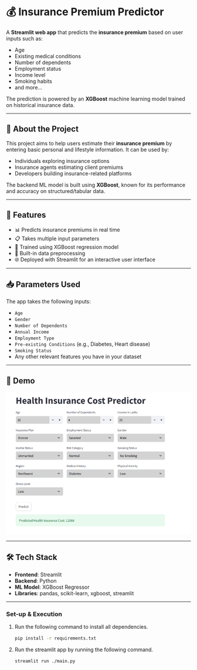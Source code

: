 # 💰 Insurance Premium Predictor

A **Streamlit web app** that predicts the **insurance premium** based on user inputs such as:

- Age
- Existing medical conditions
- Number of dependents
- Employment status
- Income level
- Smoking habits
- and more...

The prediction is powered by an **XGBoost** machine learning model trained on historical insurance data.

---

## 🧠 About the Project

This project aims to help users estimate their **insurance premium** by entering basic personal and lifestyle information. It can be used by:

- Individuals exploring insurance options
- Insurance agents estimating client premiums
- Developers building insurance-related platforms

The backend ML model is built using **XGBoost**, known for its performance and accuracy on structured/tabular data.

---

## 🚀 Features

- 📊 Predicts insurance premiums in real time
- 📋 Takes multiple input parameters
- 🧠 Trained using XGBoost regression model
- 🧼 Built-in data preprocessing
- 🌐 Deployed with Streamlit for an interactive user interface

---

## 📥 Parameters Used

The app takes the following inputs:

- `Age`
- `Gender`
- `Number of Dependents`
- `Annual Income`
- `Employment Type`
- `Pre-existing Conditions` (e.g., Diabetes, Heart disease)
- `Smoking Status`
- Any other relevant features you have in your dataset

---

## 📸 Demo

![App Screenshot](health-insurance.png)


---

## 🛠️ Tech Stack

- **Frontend**: Streamlit
- **Backend**: Python
- **ML Model**: XGBoost Regressor
- **Libraries**: pandas, scikit-learn, xgboost, streamlit

---



### Set-up & Execution

1. Run the following command to install all dependencies. 

    ```bash
    pip install -r requirements.txt
    ```

1. Run the streamlit app by running the following command.

    ```bash
    streamlit run ./main.py
    ```
